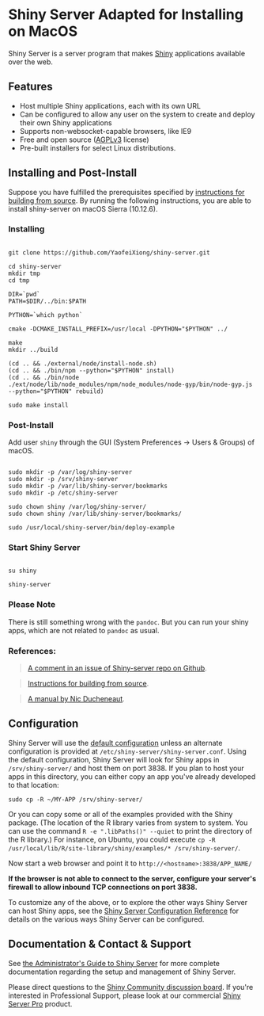 # Shiny Server Adapted for Installing on MacOS

Shiny Server is a server program that makes [Shiny](https://rstudio.com/shiny) applications available over the web.

## Features

* Host multiple Shiny applications, each with its own URL
* Can be configured to allow any user on the system to create and deploy their own Shiny applications
* Supports non-websocket-capable browsers, like IE9
* Free and open source ([AGPLv3](http://www.gnu.org/licenses/agpl-3.0.html) license)
* Pre-built installers for select Linux distributions.

## Installing and Post-Install

Suppose you have fulfilled the prerequisites specified by [instructions for building from source](https://github.com/rstudio/shiny-server/wiki/Building-Shiny-Server-from-Source). By running the following instructions, you are able to install shiny-server on macOS Sierra (10.12.6).

### Installing
<pre><code>
git clone https://github.com/YaofeiXiong/shiny-server.git

cd shiny-server
mkdir tmp
cd tmp

DIR=`pwd`
PATH=$DIR/../bin:$PATH

PYTHON=`which python`

cmake -DCMAKE_INSTALL_PREFIX=/usr/local -DPYTHON="$PYTHON" ../

make
mkdir ../build

(cd .. && ./external/node/install-node.sh)
(cd .. && ./bin/npm --python="$PYTHON" install)
(cd .. && ./bin/node ./ext/node/lib/node_modules/npm/node_modules/node-gyp/bin/node-gyp.js --python="$PYTHON" rebuild)

sudo make install
</code></pre>

### Post-Install

Add user ```shiny``` through the GUI (System Preferences -> Users & Groups) of macOS. 

<pre><code>
sudo mkdir -p /var/log/shiny-server
sudo mkdir -p /srv/shiny-server
sudo mkdir -p /var/lib/shiny-server/bookmarks
sudo mkdir -p /etc/shiny-server

sudo chown shiny /var/log/shiny-server/
sudo chown shiny /var/lib/shiny-server/bookmarks/

sudo /usr/local/shiny-server/bin/deploy-example
</code></pre>

### Start Shiny Server

<pre><code>
su shiny

shiny-server
</code></pre>

### Please Note

There is still something wrong with the ```pandoc```. But you can run your shiny apps, which are not related to ```pandoc``` as usual. 

### References:

> [A comment in an issue of Shiny-server repo on Github](https://github.com/rstudio/shiny-server/issues/347#issuecomment-403243615).

> [Instructions for building from source](https://github.com/rstudio/shiny-server/wiki/Building-Shiny-Server-from-Source).

> [A manual by Nic Ducheneaut](http://www.ducheneaut.info/installing-shiny-server-on-mac-os-x/).



## Configuration

Shiny Server will use the [default configuration](https://github.com/rstudio/shiny-server/blob/master/config/default.config) unless an alternate configuration is provided at `/etc/shiny-server/shiny-server.conf`. Using the default configuration, Shiny Server will look for Shiny apps in `/srv/shiny-server/` and host them on port 3838. If you plan to host your apps in this directory, you can either copy an app you've already developed to that location:

```
sudo cp -R ~/MY-APP /srv/shiny-server/
```

Or you can copy some or all of the examples provided with the Shiny package. (The location of the R library varies from system to system. You can use the command `R -e ".libPaths()" --quiet` to print the directory of the R library.) For instance, on Ubuntu, you could execute `cp -R /usr/local/lib/R/site-library/shiny/examples/* /srv/shiny-server/`.

Now start a web browser and point it to `http://<hostname>:3838/APP_NAME/`

**If the browser is not able to connect to the server, configure your server's firewall to allow inbound TCP connections on port 3838.**

To customize any of the above, or to explore the other ways Shiny Server can host Shiny apps, see the [Shiny Server Configuration Reference](https://rstudio.github.io/shiny-server/latest/#configuration-settings) for details on the various ways Shiny Server can be configured.

## Documentation & Contact & Support

See [the Administrator's Guide to Shiny Server](https://rstudio.github.io/shiny-server/latest/) for more complete documentation regarding the setup and management of Shiny Server.

Please direct questions to the [Shiny Community discussion board](https://community.rstudio.com/c/shiny). If you're interested in Professional Support, please look at our commercial [Shiny Server Pro](https://www.rstudio.com/products/shiny-server-pro/) product.
